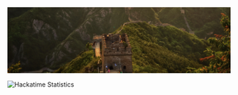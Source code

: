 
<img src="photo66.jpeg" alt="alt-text" style="width:100%; height:150px; object-fit:cover;">

![Hackatime Statistics](https://github-readme-stats.hackclub.dev/api/wakatime?username=2939&api_domain=hackatime.hackclub.com&&custom_title=Hackatime+Stats&layout=compact&cache_seconds=0&langs_count=8&theme=github_dark)
<!---
jstxw/jstxw is a ✨ special ✨ repository because its `README.md` (this file) appears on your GitHub profile.
You can click the Preview link to take a look at your changes.
--->
